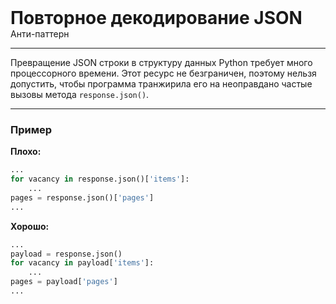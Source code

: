 
<div>
    <h1 style="margin: 0;">Повторное декодирование JSON</h1>
    <p style="margin: 0;">Анти-паттерн</p>
</div>

***

Превращение JSON строки в структуру данных Python требует много процессорного времени. Этот ресурс не безграничен, поэтому нельзя допустить, чтобы программа транжирила его на неоправдано частые вызовы метода `response.json()`.

***

### Пример 

**Плохо:**
```python
...
for vacancy in response.json()['items']:
    ...
pages = response.json()['pages']
...
```
**Хорошо:**
```python
...
payload = response.json()
for vacancy in payload['items']:
    ...
pages = payload['pages']
...
```

